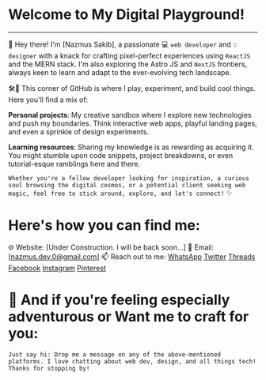 # Welcome to My Digital Playground!

---

👋 Hey there! I'm [Nazmus Sakib], a passionate 💻 `web developer` and 💡 `designer` with a knack for crafting pixel-perfect experiences using `ReactJS` and the MERN stack. I'm also exploring the Astro JS and `NextJS` frontiers, always keen to learn and adapt to the ever-evolving tech landscape.

🛠️🎨 This corner of GitHub is where I play, experiment, and build cool things. Here you'll find a mix of:

**Personal projects**: My creative sandbox where I explore new technologies and push my boundaries. Think interactive web apps, playful landing pages, and even a sprinkle of design experiments.

**Learning resources**: Sharing my knowledge is as rewarding as acquiring it. You might stumble upon code snippets, project breakdowns, or even tutorial-esque ramblings here and there.

`Whether you're a fellow developer looking for inspiration, a curious soul browsing the digital cosmos, or a potential client seeking web magic, feel free to stick around, explore, and let's connect!` ✨

# Here's how you can find me:

🌐 Website: [Under Construction. I will be back soon...]
📧 Email: [nazmus.dev.0@gmail.com]
📫 Reach out to me: [WhatsApp](https://wa.me/8801794799114)
[Twitter](https://twitter.com/nazmus_dev)
[Threads](https://www.threads.net/@nazmus.dev)
[Facebook](https://www.facebook.com/nazmus.dev/)
[Instagram](https://www.instagram.com/nazmus.dev/)
[Pinterest](https://www.pinterest.com/nazmus_dev/)


# 🌟 And if you're feeling especially adventurous or Want me to craft for you:

`Just say hi: Drop me a message on any of the above-mentioned platforms. I love chatting about web dev, design, and all things tech!
Thanks for stopping by!`
